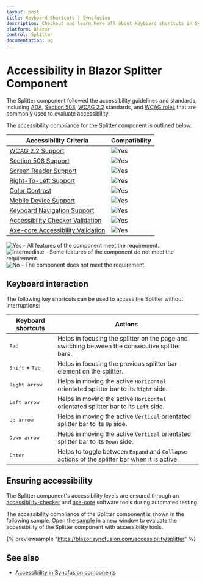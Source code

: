 ```yaml
---
layout: post
title: Keyboard Shortcuts | Syncfusion
description: Checkout and learn here all about keyboard shortcuts in Syncfusion Blazor Splitter component and more.
platform: Blazor
control: Splitter
documentation: ug
---
```


# Accessibility in Blazor Splitter Component

The Splitter component followed the accessibility guidelines and standards, including [ADA](https://www.ada.gov/), [Section 508](https://www.section508.gov/), [WCAG 2.2](https://www.w3.org/TR/WCAG22/) standards, and [WCAG roles](https://www.w3.org/TR/wai-aria/#roles) that are commonly used to evaluate accessibility.

The accessibility compliance for the Splitter component is outlined below.

| Accessibility Criteria | Compatibility |
| -- | -- |
| [WCAG 2.2 Support](../common/accessibility#accessibility-standards) | <img src="https://cdn.syncfusion.com/content/images/documentation/full.png" alt="Yes"> |
| [Section 508 Support](../common/accessibility#accessibility-standards) | <img src="https://cdn.syncfusion.com/content/images/documentation/full.png" alt="Yes"> |
| [Screen Reader Support](../common/accessibility#screen-reader-support) | <img src="https://cdn.syncfusion.com/content/images/documentation/full.png" alt="Yes"> |
| [Right-To-Left Support](../common/accessibility#right-to-left-support) | <img src="https://cdn.syncfusion.com/content/images/documentation/full.png" alt="Yes"> |
| [Color Contrast](../common/accessibility#color-contrast) | <img src="https://cdn.syncfusion.com/content/images/documentation/full.png" alt="Yes"> |
| [Mobile Device Support](../common/accessibility#mobile-device-support) | <img src="https://cdn.syncfusion.com/content/images/documentation/full.png" alt="Yes"> |
| [Keyboard Navigation Support](../common/accessibility#keyboard-navigation-support) | <img src="https://cdn.syncfusion.com/content/images/documentation/full.png" alt="Yes"> |
| [Accessibility Checker Validation](../common/accessibility#ensuring-accessibility) | <img src="https://cdn.syncfusion.com/content/images/documentation/full.png" alt="Yes"> |
| [Axe-core Accessibility Validation](../common/accessibility#ensuring-accessibility) | <img src="https://cdn.syncfusion.com/content/images/documentation/full.png" alt="Yes"> |

<style>
    .post .post-content img {
        display: inline-block;
        margin: 0.5em 0;
    }
</style>
<div><img src="https://cdn.syncfusion.com/content/images/documentation/full.png" alt="Yes"> - All features of the component meet the requirement.</div>

<div><img src="https://cdn.syncfusion.com/content/images/documentation/partial.png" alt="Intermediate"> - Some features of the component do not meet the requirement.</div>

<div><img src="https://cdn.syncfusion.com/content/images/documentation/not-supported.png" alt="No"> - The component does not meet the requirement.</div>


## Keyboard interaction

The following key shortcuts can be used to access the Splitter without interruptions:

| **Keyboard shortcuts** | **Actions** |
| --- | --- |
| <kbd>Tab</kbd> | Helps in focusing the splitter on the page and switching between the consecutive splitter bars. |
| <kbd>Shift</kbd> + <kbd>Tab</kbd> | Helps in focusing the previous splitter bar element on the splitter. |
| <kbd>Right arrow</kbd> | Helps in moving the active `Horizontal` orientated splitter bar to its `Right` side. |
| <kbd>Left arrow</kbd> | Helps in moving the active `Horizontal` orientated splitter bar to its `Left` side. |
| <kbd>Up arrow</kbd> | Helps in moving the active `Vertical` orientated splitter bar to its `Up` side. |
| <kbd>Down arrow</kbd> | Helps in moving the active `Vertical` orientated splitter bar to its `Down` side. |
| <kbd>Enter</kbd> | Helps to toggle between `Expand` and `Collapse` actions of the splitter bar when it is active. |

## Ensuring accessibility

The Splitter component's accessibility levels are ensured through an [accessibility-checker](https://www.npmjs.com/package/accessibility-checker) and [axe-core](https://www.npmjs.com/package/axe-core) software tools during automated testing.

The accessibility compliance of the Splitter component is shown in the following sample. Open the [sample](https://blazor.syncfusion.com/accessibility/splitter) in a new window to evaluate the accessibility of the Splitter component with accessibility tools.

{% previewsample "https://blazor.syncfusion.com/accessibility/splitter" %}

## See also

* [Accessibility in Syncfusion components](../common/accessibility)